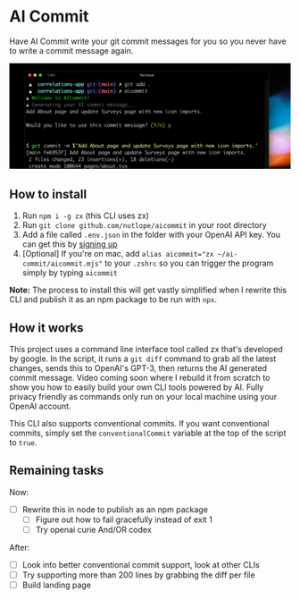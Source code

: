 # AI Commit

Have AI Commit write your git commit messages for you so you never have to write a commit message again.

[![AI Commit Screenshot](./screenshot.png)](https://twitter.com/nutlope/status/1624646872890589184)

## How to install

1. Run `npm i -g zx` (this CLI uses zx)
2. Run `git clone github.com/nutlope/aicommit` in your root directory
3. Add a file called `.env.json` in the folder with your OpenAI API key. You can get this by [signing up](https://openai.com/api/)
4. [Optional] If you're on mac, add `alias aicommit="zx ~/ai-commit/aicommit.mjs"` to your `.zshrc` so you can trigger the program simply by typing `aicommit`

**Note:** The process to install this will get vastly simplified when I rewrite this CLI and publish it as an npm package to be run with `npx`.

## How it works

This project uses a command line interface tool called zx that's developed by google. In the script, it runs a `git diff` command to grab all the latest changes, sends this to OpenAI's GPT-3, then returns the AI generated commit message. Video coming soon where I rebuild it from scratch to show you how to easily build your own CLI tools powered by AI. Fully privacy friendly as commands only run on your local machine using your OpenAI account.

This CLI also supports conventional commits. If you want conventional commits, simply set the `conventionalCommit` variable at the top of the script to `true`.

## Remaining tasks

Now:

- [ ] Rewrite this in node to publish as an npm package
  - [ ] Figure out how to fail gracefully instead of exit 1
  - [ ] Try openai curie And/OR codex

After:

- [ ] Look into better conventional commit support, look at other CLIs
- [ ] Try supporting more than 200 lines by grabbing the diff per file
- [ ] Build landing page
